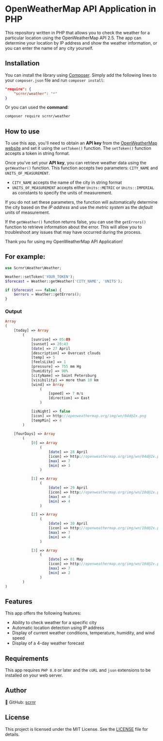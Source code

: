 # OpenWeatherMap API Application in PHP

This repository written in PHP that allows you to check the weather for a particular location using the OpenWeatherMap API 2.5. The app can determine your location by IP address and show the weather information, or you can enter the name of any city yourself.

## Installation

You can install the library using [Composer](https://getcomposer.org/). Simply add the following lines to your `composer.json` file and run `composer install`:

```json
"require": {
    "scrnr/weather": "*"
}
```

Or you can used the **command**:

```bash
composer require scrnr/weather
```

## How to use

To use this app, you'll need to obtain an **API key** from the [OpenWeatherMap website](https://openweathermap.org/api) and set it using the `setToken()` function. The `setToken()` function accepts a token in string format.

Once you've set your **API key**, you can retrieve weather data using the `getWeather()` function. This function accepts two parameters: `CITY_NAME` and `UNITS_OF_MEASUREMENT`.

* `CITY_NAME` accepts the name of the city in string format
* `UNITS_OF_MEASUREMENT` accepts either `Units::METRIC` or `Units::IMPERIAL` as constants to specify the units of measurement.

If you do not set these parameters, the function will automatically determine the city based on the *IP address* and use the *metric system* as the *default* units of measurement.

If the `getWeather()` function returns false, you can use the `getErrors()` function to retrieve information about the error. This will allow you to troubleshoot any issues that may have occurred during the process.

Thank you for using my OpenWeatherMap API Application!

## For example:

```php
use Scrnr\Weather\Weather;

Weather::setToken('YOUR_TOKEN');
$forecast = Weather::getWeather('CITY_NAME', 'UNITS');

if ($forecast === false) {
    $errors = Weather::getErrors();
}
```

### Output

```php
Array
(
    [today] => Array
        (
            [sunrise] => 05:09
            [sunset] => 20:43
            [date] => 27 April
            [description] => Overcast clouds
            [temp] => 5
            [feelsLike] => 1
            [pressure] => 755 mm Hg
            [humidity] => 90%
            [cityName] => Saint Petersburg
            [visibility] => more than 10 km
            [wind] => Array
                (
                    [speed] => 7 m/s
                    [direction] => East
                )

            [isNight] => false
            [icon] => http://openweathermap.org/img/wn/04d@2x.png
            [tempMin] => 4
        )
        
    [fourDays] => Array
        (
            [0] => Array
                (
                    [date] => 28 April
                    [icon] => http://openweathermap.org/img/wn/04d@2x.png
                    [max] => 7
                    [min] => 3
                )

            [1] => Array
                (
                    [date] => 29 April
                    [icon] => http://openweathermap.org/img/wn/10d@2x.png
                    [max] => 4
                    [min] => 4
                )

            [2] => Array
                (
                    [date] => 30 April
                    [icon] => http://openweathermap.org/img/wn/10d@2x.png
                    [max] => 7
                    [min] => 4
                )

            [3] => Array
                (
                    [date] => 01 May
                    [icon] => http://openweathermap.org/img/wn/10d@2x.png
                    [max] => 7
                    [min] => 2
                )
        )
)
```

## Features

This app offers the following features:

* Ability to check weather for a specific city
* Automatic location detection using IP address
* Display of current weather conditions, temperature, humidity, and wind speed
* Display of a 4-day weather forecast

## Requirements

This app requires `PHP 8.0` or later and the `cURL` and `json` extensions to be installed on your web server.

## Author
👤 GitHub: [scrnr](https://github.com/scrnr)

## License

This project is licensed under the MIT License. See the [LICENSE](https://github.com/scrnr/OpenWeatherApi-PHP/blob/main/LICENSE) file for details.

